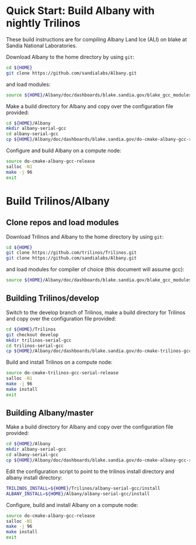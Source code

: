 # Quick Start: Build Albany with nightly Trilinos
These build instructions are for compiling Albany Land Ice (ALI) on blake at Sandia National Laboratories.

Download Albany to the home directory by using `git`:
```sh
cd ${HOME}
git clone https://github.com/sandialabs/Albany.git
```
and load modules:
```sh
source ${HOME}/Albany/doc/dashboards/blake.sandia.gov/blake_gcc_modules.sh
```
Make a build directory for Albany and copy over the configuration file provided:
```sh
cd ${HOME}/Albany
mkdir albany-serial-gcc
cd albany-serial-gcc
cp ${HOME}/Albany/doc/dashboards/blake.sandia.gov/do-cmake-albany-gcc-release .
```
Configure and build Albany on a compute node:
```sh
source do-cmake-albany-gcc-release
salloc -N1
make -j 96
exit
```

# Build Trilinos/Albany
## Clone repos and load modules
Download Trilinos and Albany to the home directory by using `git`:
```sh
cd ${HOME}
git clone https://github.com/trilinos/Trilinos.git
git clone https://github.com/sandialabs/Albany.git
```
and load modules for compiler of choice (this document will assume gcc):
```sh
source ${HOME}/Albany/doc/dashboards/blake.sandia.gov/blake_gcc_modules.sh
```

## Building Trilinos/develop
Switch to the develop branch of Trilinos, make a build directory for Trilinos and copy over the configuration file provided:
```sh
cd ${HOME}/Trilinos
git checkout develop
mkdir trilinos-serial-gcc
cd trilinos-serial-gcc
cp ${HOME}/Albany/doc/dashboards/blake.sandia.gov/do-cmake-trilinos-gcc-release .
```
Build and install Trilinos on a compute node:
```sh
source do-cmake-trilinos-gcc-serial-release
salloc -N1
make -j 96
make install
exit
```

## Building Albany/master
Make a build directory for Albany and copy over the configuration file provided:
```sh
cd ${HOME}/Albany
mkdir albany-serial-gcc
cd albany-serial-gcc
cp ${HOME}/Albany/doc/dashboards/blake.sandia.gov/do-cmake-albany-gcc-release .
```
Edit the configuration script to point to the trilinos install directory and albany install directory:
```sh
TRILINOS_INSTALL=${HOME}/Trilinos/albany-serial-gcc/install
ALBANY_INSTALL=${HOME}/Albany/albany-serial-gcc/install
```
Configure, build and install Albany on a compute node:
```sh
source do-cmake-albany-gcc-release
salloc -N1
make -j 96
make install
exit
```
